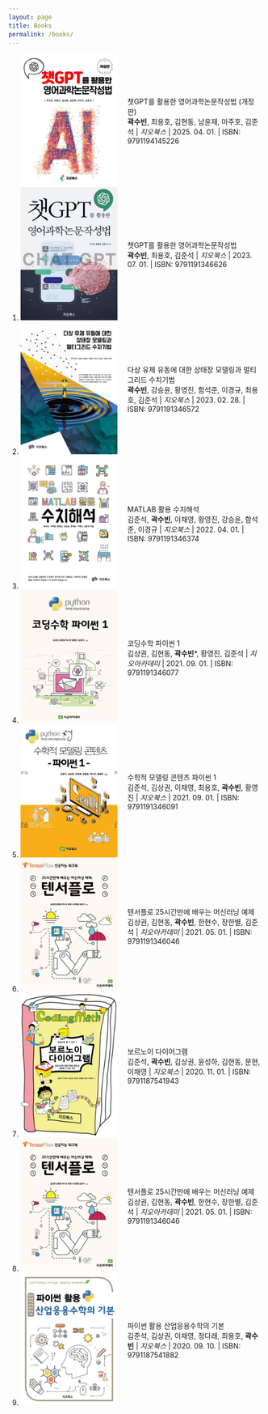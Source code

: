 ```yaml
---
layout: page
title: Books
permalink: /books/
---
```

<ol>
<li style="display: flex; align-items: center;>
<div style="display: flex; align-items: center;">
  <div>
    <img src="../images/ISBN_9791194145226.jpg" alt="Image" style="width: 20vw; height: auto;">
  </div>
  <div style="flex: 1; padding-left: 20px;">
  챗GPT를 활용한 영어과학논문작성법 (개정판)<br>
  <b>곽수빈</b>, 최용호, 김현동, 남윤재, 마주호, 김준석 | <em>지오북스</em> | 2025. 04. 01. | ISBN: 9791194145226
  </div>
</div>
</li>

<li>
<div style="display: flex; align-items: center;">
  <div>
    <img src="../images/ISBN_9791191346626.jpg" alt="Image" style="width: 20vw; height: auto;">
  </div>
  <div style="flex: 1; padding-left: 20px;">
  챗GPT를 활용한 영어과학논문작성법<br>
  <b>곽수빈</b>, 최용호, 김준석 | <em>지오북스</em> | 2023. 07. 01. | ISBN: 9791191346626
  </div>
</div>
</li>

<li>
<div style="display: flex; align-items: center;">
  <div>
    <img src="../images/9791191346572.jpg" alt="Image" style="width: 20vw; height: auto;">
  </div>
  <div style="flex: 1; padding-left: 20px;">
  다상 유체 유동에 대한 상태장 모델링과 멀티그리드 수치기법<br>
  <b>곽수빈</b>, 강승윤, 황영진, 함석준, 이경규, 최용호, 김준석 | <em>지오북스</em> |  2023. 02. 28. | ISBN: 9791191346572
  </div>
</div>
</li>

<li>
<div style="display: flex; align-items: center;">
  <div>
    <img src="../images/9791191346374.jpg" alt="Image" style="width: 20vw; height: auto;">
  </div>
  <div style="flex: 1; padding-left: 20px;">
  MATLAB 활용 수치해석<br>
  김준석, <b>곽수빈</b>, 이채영, 황영진, 강승윤, 함석준, 이경규 | <em>지오북스</em> | 2022. 04. 01. | ISBN: 	9791191346374
  </div>
</div>
</li>

<li>
<div style="display: flex; align-items: center;">
  <div>
    <img src="../images/9791191346077.jpg" alt="Image" style="width: 20vw; height: auto;">
  </div>
  <div style="flex: 1; padding-left: 20px;">
  코딩수학 파이썬 1<br>
김상권, 김현동, <b>곽수빈</b>*, 황영진, 김준석 | <em>지오아카데미</em> | 2021. 09. 01. | ISBN: 9791191346077
  </div>
</div>
</li>

<li>
<div style="display: flex; align-items: center;">
  <div>
    <img src="../images/9791191346091.jpg" alt="Image" style="width: 20vw; height: auto;">
  </div>
  <div style="flex: 1; padding-left: 20px;">
  수학적 모델링 콘텐츠 파이썬 1<br>
김준석, 김상권, 이채영, 최용호, <b>곽수빈</b>, 황영진 | <em>지오북스</em> | 2021. 09. 01. | ISBN: 9791191346091
  </div>
</div>
</li>

<li>
<div style="display: flex; align-items: center;">
  <div>
    <img src="../images/9791191346046.jpg" alt="Image" style="width: 20vw; height: auto;">
  </div>
  <div style="flex: 1; padding-left: 20px;">
  텐서플로 25시간만에 배우는 머신러닝 예제<br>
김상권, 김현동, <b>곽수빈</b>, 한현수, 장한별, 김준석 | <em>지오아카데미</em> | 2021. 05. 01. | ISBN: 9791191346046
  </div>
</div>
</li>
<li>
<div style="display: flex; align-items: center;">
  <div>
    <img src="../images/9791187541943.jpg" alt="Image" style="width: 20vw; height: auto;">
  </div>
  <div style="flex: 1; padding-left: 20px;">
  보르노이 다이어그램<br>
김준석, <b>곽수빈</b>, 김상권, 윤성하, 김현동, 문현, 이채영 | <em>지오북스</em> | 2020. 11. 01. | ISBN: 9791187541943
  </div>
</div>
</li>

<li>
<div style="display: flex; align-items: center;">
  <div>
    <img src="../images/9791191346046.jpg" alt="Image" style="width: 20vw; height: auto;">
  </div>
  <div style="flex: 1; padding-left: 20px;">
  텐서플로 25시간만에 배우는 머신러닝 예제<br>
김상권, 김현동, <b>곽수빈</b>, 한현수, 장한별, 김준석 | <em>지오아카데미</em> | 2021. 05. 01. | ISBN: 9791191346046
  </div>
</div>
</li>
<li>
<div style="display: flex; align-items: center;">
  <div>
    <img src="../images/9791187541882.jpg" alt="Image" style="width: 20vw; height: auto;">
  </div>
  <div style="flex: 1; padding-left: 20px;">
  파이썬 활용 산업응용수학의 기본<br>
김준석, 김상권, 이채영, 정다래, 최용호, <b>곽수빈</b> | <em>지오북스</em> | 2020. 09. 10. | ISBN: 9791187541882
  </div>
</div>
</li>


</ol>